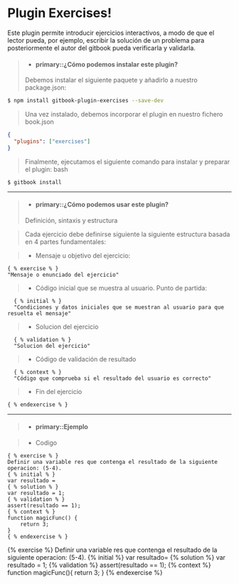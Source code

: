 Plugin Exercises!
===================

Este plugin permite introducir ejercicios interactivos, a modo de que el lector pueda, por ejemplo, escribir la solución de un problema para posteriormente el autor del gitbook pueda verificarla y validarla.

>- #### primary::¿Cómo podemos instalar este plugin?
>
> Debemos instalar el siguiente paquete  y añadirlo a nuestro package.json: 
>
```bash
$ npm install gitbook-plugin-exercises --save-dev 
```

> Una vez instalado, debemos incorporar el plugin en nuestro fichero book.json
>
```json 
{  
  "plugins": ["exercises"]
} 
```

> Finalmente, ejecutamos el siguiente comando para instalar y preparar el plugin:
>bash
```
$ gitbook install 
```

<hr />

>- #### primary::¿Cómo podemos usar este plugin? 
> Definición, sintaxis y estructura

> Cada ejercicio debe definirse siguiente la siguiente estructura basada en 4 partes fundamentales:

> - Mensaje u objetivo del ejercicio:

> 
```
{ % exercise % }
"Mensaje o enunciado del ejercicio"
```


> - Código inicial que se muestra al usuario. Punto de partida:
>
```
  { % initial % }
  "Condiciones y datos iniciales que se muestran al usuario para que resuelta el mensaje"
```
> - Solucion del ejercicio
>
```
  { % validation % }
  "Solucion del ejercicio"
```

> - Código de validación de resultado
>
```
  { % context % }
  "Código que comprueba si el resultado del usuario es correcto"
```

> - Fin del ejercicio
>
```
{ % endexercise % }
```

<hr />

>- #### primary::Ejemplo

>- Codigo
>
```
{ % exercise % }
Definir una variable res que contenga el resultado de la siguiente operacion: (5-4).
{ % initial % }
var resultado =
{ % solution % }
var resultado = 1;
{ % validation % }
assert(resultado == 1);
{ % context % }
function magicFunc() {
    return 3;
}
{ % endexercise % }
```
  
{% exercise %}
Definir una variable res que contenga el resultado de la siguiente operacion: (5-4).
{% initial %}
var resultado=
{% solution %}
var resultado = 1;
{% validation %}
assert(resultado == 1);
{% context %}
function magicFunc(){
    return 3;
}
{% endexercise %}